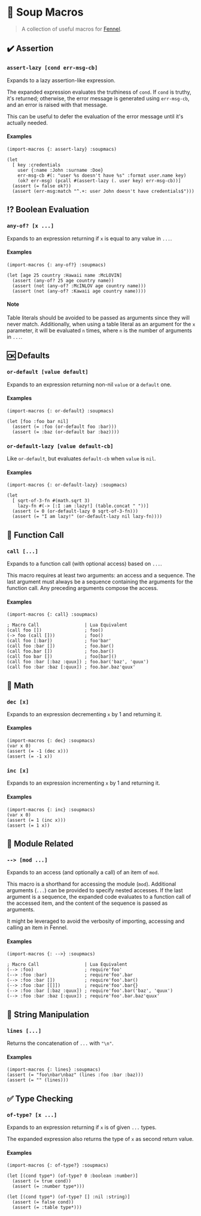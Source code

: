 # 🍲 Soup Macros

> A collection of useful macros for [Fennel].

## ✔️ Assertion

### `assert-lazy [cond err-msg-cb]`

Expands to a lazy assertion-like expression.

The expanded expression evaluates the truthiness of `cond`. If `cond` is
truthy, it's returned; otherwise, the error message is generated using
`err-msg-cb`, and an error is raised with that message.

This can be useful to defer the evaluation of the error message until it's
actually needed.

#### Examples

```fennel
(import-macros {: assert-lazy} :soupmacs)

(let
  [ key :credentials
    user {:name :John :surname :Doe}
    err-msg-cb #(: "user %s doesn't have %s" :format user.name key)
    (ok? err-msg) (pcall #(assert-lazy (. user key) err-msg-cb))]
  (assert (= false ok?))
  (assert (err-msg:match "^.+: user John doesn't have credentials$")))
```

## ⁉️ Boolean Evaluation

### `any-of? [x ...]`

Expands to an expression returning if `x` is equal to any value in `...`.

#### Examples

```fennel
(import-macros {: any-of?} :soupmacs)

(let [age 25 country :Hawaii name :McLOVIN]
  (assert (any-of? 25 age country name))
  (assert (not (any-of? :McINLOV age country name)))
  (assert (not (any-of? :Kawaii age country name))))
```

#### Note

Table literals should be avoided to be passed as arguments since they will
never match. Additionally, when using a table literal as an argument for the
`x` parameter, it will be evaluated `n` times, where `n` is the number of
arguments in `...`.

## 🆗 Defaults

### `or-default [value default]`

Expands to an expression returning non-nil `value` or a `default` one.

#### Examples

```fennel
(import-macros {: or-default} :soupmacs)

(let [foo :foo bar nil]
  (assert (= :foo (or-default foo :bar)))
  (assert (= :baz (or-default bar :baz))))
```

### `or-default-lazy [value default-cb]`

Like `or-default`, but evaluates `default-cb` when `value` is `nil`.

#### Examples

```fennel
(import-macros {: or-default-lazy} :soupmacs)

(let
  [ sqrt-of-3-fn #(math.sqrt 3)
    lazy-fn #(-> [:I :am :lazy!] (table.concat " "))]
  (assert (= 0 (or-default-lazy 0 sqrt-of-3-fn)))
  (assert (= "I am lazy!" (or-default-lazy nil lazy-fn))))
```

## 🤙 Function Call

### `call [...]`

Expands to a function call (with optional access) based on `...`.

This macro requires at least two arguments: an access and a sequence. The
last argument must always be a sequence containing the arguments for the
function call. Any preceding arguments compose the access.

#### Examples

```fennel
(import-macros {: call} :soupmacs)

; Macro Call                 | Lua Equivalent
(call foo [])                ; foo()
(-> foo (call []))           ; foo()
(call foo [:bar])            ; foo'bar'
(call foo :bar [])           ; foo.bar()
(call foo.bar [])            ; foo.bar()
(call foo bar [])            ; foo[bar]()
(call foo :bar [:baz :quux]) ; foo.bar('baz', 'quux')
(call foo :bar :baz [:quux]) ; foo.bar.baz'quux'
```

## 📐 Math

### `dec [x]`

Expands to an expression decrementing `x` by 1 and returning it.

#### Examples

```fennel
(import-macros {: dec} :soupmacs)
(var x 0)
(assert (= -1 (dec x)))
(assert (= -1 x))
```

### `inc [x]`

Expands to an expression incrementing `x` by 1 and returning it.

#### Examples

```fennel
(import-macros {: inc} :soupmacs)
(var x 0)
(assert (= 1 (inc x)))
(assert (= 1 x))
```

## 🧩 Module Related

### `--> [mod ...]`

Expands to an access (and optionally a call) of an item of `mod`.

This macro is a shorthand for accessing the module (`mod`). Additional
arguments (`...`) can be provided to specify nested accesses. If the last
argument is a sequence, the expanded code evaluates to a function call of the
accessed item, and the content of the sequence is passed as arguments.

It might be leveraged to avoid the verbosity of importing, accessing and
calling an item in Fennel.

#### Examples

```fennel
(import-macros {: -->} :soupmacs)

; Macro Call                 | Lua Equivalent
(--> :foo)                   ; require'foo'
(--> :foo :bar)              ; require'foo'.bar
(--> :foo :bar [])           ; require'foo'.bar()
(--> :foo :bar [[]])         ; require'foo'.bar{}
(--> :foo :bar [:baz :quux]) ; require'foo'.bar('baz', 'quux')
(--> :foo :bar :baz [:quux]) ; require'foo'.bar.baz'quux'
```

## 🧵 String Manipulation

### `lines [...]`

Returns the concatenation of `...` with `"\n"`.

#### Examples

```fennel
(import-macros {: lines} :soupmacs)
(assert (= "foo\nbar\nbaz" (lines :foo :bar :baz)))
(assert (= "" (lines)))
```

## ✅ Type Checking

### `of-type? [x ...]`

Expands to an expression returning if `x` is of given `...` types.

The expanded expression also returns the type of `x` as second return value.

#### Examples

```fennel
(import-macros {: of-type?} :soupmacs)

(let [(cond type*) (of-type? 0 :boolean :number)]
  (assert (= true cond))
  (assert (= :number type*)))

(let [(cond type*) (of-type? [] :nil :string)]
  (assert (= false cond))
  (assert (= :table type*)))
```

[Fennel]: https://fennel-lang.org